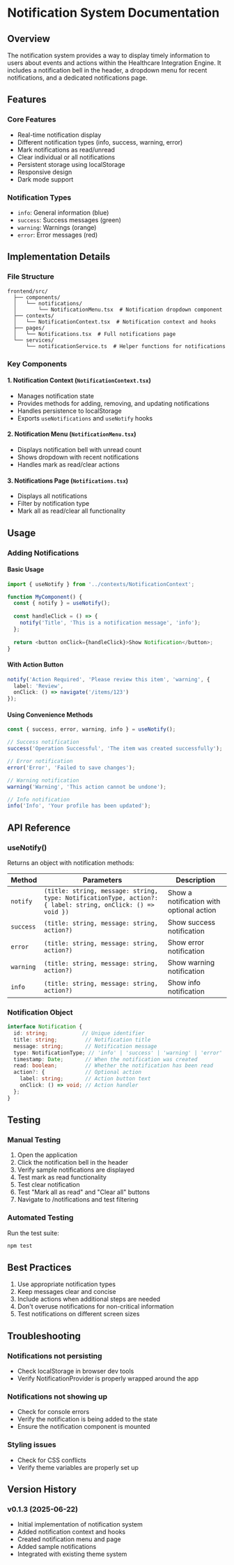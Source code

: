 # Notification System Documentation

## Overview
The notification system provides a way to display timely information to users about events and actions within the Healthcare Integration Engine. It includes a notification bell in the header, a dropdown menu for recent notifications, and a dedicated notifications page.

## Features

### Core Features
- Real-time notification display
- Different notification types (info, success, warning, error)
- Mark notifications as read/unread
- Clear individual or all notifications
- Persistent storage using localStorage
- Responsive design
- Dark mode support

### Notification Types
- `info`: General information (blue)
- `success`: Success messages (green)
- `warning`: Warnings (orange)
- `error`: Error messages (red)

## Implementation Details

### File Structure
```
frontend/src/
  ├── components/
  │   └── notifications/
  │       └── NotificationMenu.tsx  # Notification dropdown component
  ├── contexts/
  │   └── NotificationContext.tsx  # Notification context and hooks
  ├── pages/
  │   └── Notifications.tsx  # Full notifications page
  └── services/
      └── notificationService.ts  # Helper functions for notifications
```

### Key Components

#### 1. Notification Context (`NotificationContext.tsx`)
- Manages notification state
- Provides methods for adding, removing, and updating notifications
- Handles persistence to localStorage
- Exports `useNotifications` and `useNotify` hooks

#### 2. Notification Menu (`NotificationMenu.tsx`)
- Displays notification bell with unread count
- Shows dropdown with recent notifications
- Handles mark as read/clear actions

#### 3. Notifications Page (`Notifications.tsx`)
- Displays all notifications
- Filter by notification type
- Mark all as read/clear all functionality

## Usage

### Adding Notifications

#### Basic Usage
```typescript
import { useNotify } from '../contexts/NotificationContext';

function MyComponent() {
  const { notify } = useNotify();
  
  const handleClick = () => {
    notify('Title', 'This is a notification message', 'info');
  };
  
  return <button onClick={handleClick}>Show Notification</button>;
}
```

#### With Action Button
```typescript
notify('Action Required', 'Please review this item', 'warning', {
  label: 'Review',
  onClick: () => navigate('/items/123')
});
```

#### Using Convenience Methods
```typescript
const { success, error, warning, info } = useNotify();

// Success notification
success('Operation Successful', 'The item was created successfully');

// Error notification
error('Error', 'Failed to save changes');

// Warning notification
warning('Warning', 'This action cannot be undone');

// Info notification
info('Info', 'Your profile has been updated');
```

## API Reference

### useNotify()
Returns an object with notification methods:

| Method | Parameters | Description |
|--------|------------|-------------|
| `notify` | `(title: string, message: string, type: NotificationType, action?: { label: string, onClick: () => void })` | Show a notification with optional action |
| `success` | `(title: string, message: string, action?)` | Show success notification |
| `error` | `(title: string, message: string, action?)` | Show error notification |
| `warning` | `(title: string, message: string, action?)` | Show warning notification |
| `info` | `(title: string, message: string, action?)` | Show info notification |

### Notification Object
```typescript
interface Notification {
  id: string;           // Unique identifier
  title: string;         // Notification title
  message: string;       // Notification message
  type: NotificationType; // 'info' | 'success' | 'warning' | 'error'
  timestamp: Date;       // When the notification was created
  read: boolean;         // Whether the notification has been read
  action?: {             // Optional action
    label: string;       // Action button text
    onClick: () => void; // Action handler
  };
}
```

## Testing

### Manual Testing
1. Open the application
2. Click the notification bell in the header
3. Verify sample notifications are displayed
4. Test mark as read functionality
5. Test clear notification
6. Test "Mark all as read" and "Clear all" buttons
7. Navigate to /notifications and test filtering

### Automated Testing
Run the test suite:
```bash
npm test
```

## Best Practices
1. Use appropriate notification types
2. Keep messages clear and concise
3. Include actions when additional steps are needed
4. Don't overuse notifications for non-critical information
5. Test notifications on different screen sizes

## Troubleshooting

### Notifications not persisting
- Check localStorage in browser dev tools
- Verify NotificationProvider is properly wrapped around the app

### Notifications not showing up
- Check for console errors
- Verify the notification is being added to the state
- Ensure the notification component is mounted

### Styling issues
- Check for CSS conflicts
- Verify theme variables are properly set up

## Version History

### v0.1.3 (2025-06-22)
- Initial implementation of notification system
- Added notification context and hooks
- Created notification menu and page
- Added sample notifications
- Integrated with existing theme system
